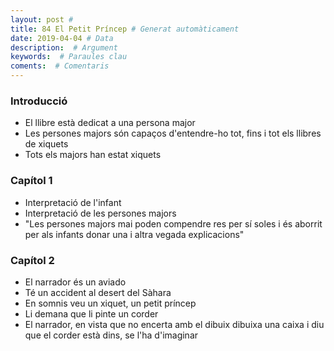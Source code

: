 ```yaml
---
layout: post #
title: 84 El Petit Príncep # Generat automàticament
date: 2019-04-04 # Data
description:  # Argument
keywords:  # Paraules clau
coments:  # Comentaris
---
```


### Introducció

- El llibre està dedicat a una persona major
- Les persones majors són capaços d'entendre-ho tot, fins i tot els llibres de xiquets
- Tots els majors han estat xiquets

### Capítol 1

- Interpretació de l'infant
- Interpretació de les persones majors
- "Les persones majors mai poden compendre res per sí soles i és aborrit per als infants donar una i altra vegada explicacions"

### Capítol 2

- El narrador és un aviado
- Té un accident al desert del Sàhara
- En somnis veu un xiquet, un petit príncep
- Li demana que li pinte un corder
- El narrador, en vista que no encerta amb el dibuix dibuixa una caixa i diu que el corder està dins, se l'ha d'imaginar